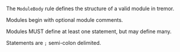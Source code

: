 The `ModuleBody` rule defines the structure of a valid module in tremor.

Modules begin with optional module comments.

Modules MUST define at least one statement, but may define many.

Statements are `;` semi-colon delimited.

